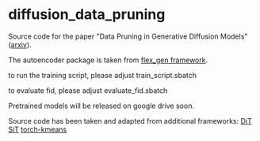 # diffusion_data_pruning
Source code for the paper "Data Pruning in Generative Diffusion Models" ([arxiv](https://arxiv.org/abs/2411.12523)). 

The autoencoder package is taken from [flex_gen framework](https://github.com/HelmholtzAI-FZJ/flex_gen).

to run the training script, please adjust train_script.sbatch

to evaluate fid, please adjust evaluate_fid.sbatch


Pretrained models will be released on google drive soon. 

Source code has been taken and adapted from additional frameworks:
[DiT](https://github.com/facebookresearch/DiT)
[SiT](https://github.com/willisma/SiT)
[torch-kmeans](https://github.com/jokofa/torch_kmeans)


